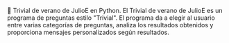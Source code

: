 🎲 Trivial de verano de JulioE en Python.
El Trivial de verano de JulioE es un programa de preguntas estilo "Trivial".
El programa da a elegir al usuario entre varias categorías de preguntas, analiza los resultados obtenidos y proporciona mensajes personalizados según resultados.

